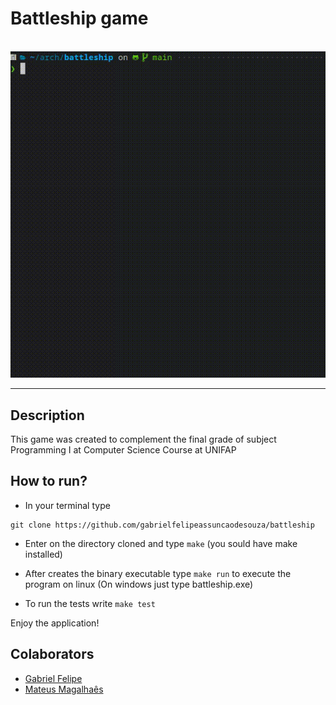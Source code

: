 # Battleship game

<br>

<div align="center">
 <img alt="position_gif" src="assets/position.gif">
</div>

***
## Description

This game was created to complement the final grade of subject Programming I at Computer Science Course at UNIFAP

## How to run?
* In your terminal type
 ```
git clone https://github.com/gabrielfelipeassuncaodesouza/battleship
```
* Enter on the directory cloned and type `make` (you sould have make installed)

* After creates the binary executable type `make run` to execute the program on linux (On windows just type battleship.exe)

* To run the tests write `make test`

Enjoy the application!

## Colaborators

* [Gabriel Felipe](https://github.com/gabrielfelipeassuncaodesouza)
* [Mateus Magalhaês](https://github.com/mateus-mglh)
